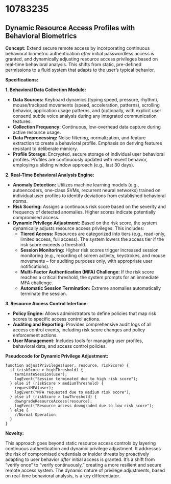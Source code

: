 # 10783235

## Dynamic Resource Access Profiles with Behavioral Biometrics

**Concept:** Extend secure remote access by incorporating continuous behavioral biometric authentication *after* initial passwordless access is granted, and dynamically adjusting resource access privileges based on real-time behavioral analysis. This shifts from static, pre-defined permissions to a fluid system that adapts to the user’s typical behavior.

**Specifications:**

**1. Behavioral Data Collection Module:**

*   **Data Sources:** Keyboard dynamics (typing speed, pressure, rhythm), mouse/trackpad movements (speed, acceleration, patterns), scrolling behavior, application usage patterns, and (optionally, with explicit user consent) subtle voice analysis during any integrated communication features.
*   **Collection Frequency:** Continuous, low-overhead data capture during active resource usage.
*   **Data Preprocessing:** Noise filtering, normalization, and feature extraction to create a behavioral profile.  Emphasis on deriving features resistant to deliberate mimicry.
*   **Profile Storage:** Encrypted, secure storage of individual user behavioral profiles.  Profiles are continuously updated with recent behavior, employing a sliding window approach (e.g., last 30 days).

**2. Real-Time Behavioral Analysis Engine:**

*   **Anomaly Detection:**  Utilizes machine learning models (e.g., autoencoders, one-class SVMs, recurrent neural networks) trained on individual user profiles to identify deviations from established behavioral norms.
*   **Risk Scoring:**  Assigns a continuous risk score based on the severity and frequency of detected anomalies.  Higher scores indicate potentially compromised access.
*   **Dynamic Privilege Adjustment:** Based on the risk score, the system dynamically adjusts resource access privileges.  This includes:
    *   **Tiered Access:** Resources are categorized into tiers (e.g., read-only, limited access, full access). The system lowers the access tier if the risk score exceeds a threshold.
    *   **Session Monitoring:** Higher risk scores trigger increased session monitoring (e.g., recording of screen activity, keystrokes, and mouse movements – for auditing purposes only, with appropriate user notifications).
    *   **Multi-Factor Authentication (MFA) Challenge:** If the risk score reaches a critical threshold, the system prompts for an immediate MFA challenge.
    *   **Automatic Session Termination:** Extreme anomalies automatically terminate the session.

**3.  Resource Access Control Interface:**

*   **Policy Engine:** Allows administrators to define policies that map risk scores to specific access control actions.
*   **Auditing and Reporting:** Provides comprehensive audit logs of all access control events, including risk score changes and policy enforcement actions.
*   **User Management:**  Includes tools for managing user profiles, behavioral data, and access control policies.

**Pseudocode for Dynamic Privilege Adjustment:**

```
function adjustPrivileges(user, resource, riskScore) {
  if (riskScore > highThreshold) {
    terminateSession(user);
    logEvent("Session terminated due to high risk score");
  } else if (riskScore > mediumThreshold) {
    requestMFA(user);
    logEvent("MFA requested due to medium risk score");
  } else if (riskScore > lowThreshold) {
    downgradeResourceAccess(resource);
    logEvent("Resource access downgraded due to low risk score");
  } else {
    //Normal Operation
  }
}
```

**Novelty:**

This approach goes beyond static resource access controls by layering continuous authentication and dynamic privilege adjustment.  It addresses the risk of compromised credentials or insider threats by proactively adapting to user behavior *after* initial access is granted. It’s a shift from “verify once” to “verify continuously,” creating a more resilient and secure remote access system. The dynamic nature of privilege adjustments, based on real-time behavioral analysis, is a key differentiator.